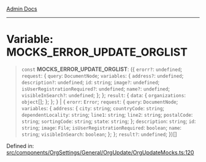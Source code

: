 [Admin Docs](/)

***

# Variable: MOCKS\_ERROR\_UPDATE\_ORGLIST

> `const` **MOCKS\_ERROR\_UPDATE\_ORGLIST**: (\{ `erorr?`: `undefined`; `request`: \{ `query`: `DocumentNode`; `variables`: \{ `address?`: `undefined`; `description?`: `undefined`; `id`: `string`; `image?`: `undefined`; `isUserRegistrationRequired?`: `undefined`; `name?`: `undefined`; `visibleInSearch?`: `undefined`; \}; \}; `result`: \{ `data`: \{ `organizations`: `object`[]; \}; \}; \} \| \{ `erorr`: `Error`; `request`: \{ `query`: `DocumentNode`; `variables`: \{ `address`: \{ `city`: `string`; `countryCode`: `string`; `dependentLocality`: `string`; `line1`: `string`; `line2`: `string`; `postalCode`: `string`; `sortingCode`: `string`; `state`: `string`; \}; `description`: `string`; `id`: `string`; `image`: `File`; `isUserRegistrationRequired`: `boolean`; `name`: `string`; `visibleInSearch`: `boolean`; \}; \}; `result?`: `undefined`; \})[]

Defined in: [src/components/OrgSettings/General/OrgUpdate/OrgUpdateMocks.ts:120](https://github.com/PalisadoesFoundation/talawa-admin/blob/main/src/components/OrgSettings/General/OrgUpdate/OrgUpdateMocks.ts#L120)
